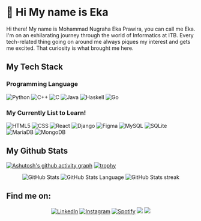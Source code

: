 # 👋 Hi My name is Eka

Hi there! My name is Mohammad Nugraha Eka Prawira, you can call me Eka. I'm on an exhilarating journey through the world of Informatics at ITB. Every tech-related thing going on around me always piques my interest and gets me excited. That curiosity is what brought me here.

## My Tech Stack

### Programming Language
 ![Python](https://img.shields.io/badge/Python-14354C?style=for-the-badge&logo=python)
 ![C++](https://img.shields.io/badge/C%2B%2B-00599C?style=for-the-badge&logo=c%2B%2B&logoColor=white)
 ![C](https://img.shields.io/badge/C-00599C?style=for-the-badge&logo=c&logoColor=white)
 ![Java](https://img.shields.io/badge/Java-ED8B00?style=for-the-badge&logo=java&logoColor=white)
 ![Haskell](https://img.shields.io/badge/Haskell-5e5086?style=for-the-badge&logo=haskell&logoColor=white)
 ![Go](https://img.shields.io/badge/go-%2300ADD8.svg?style=for-the-badge&logo=go&logoColor=white)

### My Currently List to Learn!
![HTML5](https://img.shields.io/badge/HTML5-E34F26?style=for-the-badge&logo=html5&logoColor=white)
![CSS](https://img.shields.io/badge/CSS3-1572B6?style=for-the-badge&logo=css3&logoColor=white)
![React](https://img.shields.io/badge/React-20232A?style=for-the-badge&logo=react&logoColor=61DAFB)
![Django](https://img.shields.io/badge/django-%23092E20.svg?style=for-the-badge&logo=django&logoColor=white)
![Figma](https://img.shields.io/badge/figma-%23F24E1E.svg?style=for-the-badge&logo=figma&logoColor=white)
![MySQL](https://img.shields.io/badge/mysql-%2300f.svg?style=for-the-badge&logo=mysql&logoColor=white) 
![SQLite](https://img.shields.io/badge/sqlite-%2307405e.svg?style=for-the-badge&logo=sqlite&logoColor=white) 
![MariaDB](https://img.shields.io/badge/MariaDB-003545?style=for-the-badge&logo=mariadb&logoColor=white) 
![MongoDB](https://img.shields.io/badge/MongoDB-%234ea94b.svg?style=for-the-badge&logo=mongodb&logoColor=white)

## My Github Stats
[![Ashutosh's github activity graph](https://github-readme-activity-graph.vercel.app/graph?username=ekaaprawiraa&theme=xcode)](https://github.com/ashutosh00710/github-readme-activity-graph)
[![trophy](https://github-profile-trophy.vercel.app/?username=ekaaprawiraa&margin-w=15&column=8&theme=nightfox)](https://github.com/ryo-ma/github-profile-trophy)
<p align = "center">
 <img src="https://github-readme-stats.vercel.app/api?username=ekaaprawiraa&show_icons=true&count_private=true&theme=nightfox&include_all_commits=true&custom_title=Eka's%20Stats" alt="GitHub Stats">
 <img src="https://github-readme-stats.vercel.app/api/top-langs/?username=ekaaprawiraa&langs_count=8&layout=compact&theme=nightfox&hide=Jupyter%20Notebook&custom_title=Eka's%20most%20used%20languages" alt="GitHub Stats Language">
 <img src="https://github-readme-streak-stats.herokuapp.com?user=EkaaPrawiraa&theme=nightfox&mode=weekly" alt="GitHub Stats streak">
<p>



## Find me on:
  <p align = "center">
<a href="https://www.linkedin.com/in/mohammad-nugraha-eka-prawira-8440b9149/" target="_blank"><img src="https://img.shields.io/badge/LinkedIn-0077B5?style=for-the-badge&logo=linkedin&logoColor=white" alt="LinkedIn"></a>
<a href="https://www.instagram.com/ekaaprawira " target="_blank"><img src="https://img.shields.io/badge/Instagram-E4405F?style=for-the-badge&logo=instagram&logoColor=white" alt="Instagram"></a>
<a href="https://open.spotify.com/user/zz92hobng31qs183h9wfw7p6j?si=MOswm5p_RGW-CX1dzKKvqQ" target="_blank"><img src="https://img.shields.io/badge/Spotify-%231ED760.svg?&style=for-the-badge&logo=spotify&logoColor=white" alt="Spotify"></a>
<a href="mailto:mnugrahaekaprawira@gmail.com"><img src="https://img.shields.io/badge/Gmail-D14836?style=for-the-badge&logo=gmail&logoColor=white"/></a>
<img src="https://komarev.com/ghpvc/?username=EkaaPrawiraa&color=red&style=for-the-badge"/>
  </p>
